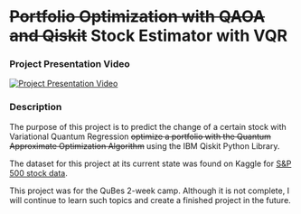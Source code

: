 # ~~Portfolio Optimization with QAOA and Qiskit~~ Stock Estimator with VQR

### Project Presentation Video
[![Project Presentation Video](https://img.youtube.com/vi/EueJQHK_8qw/0.jpg)](https://youtu.be/EueJQHK_8qw "Click to play on Youtube.com")

### Description

The purpose of this project is to predict the change of a certain stock with Variational Quantum Regression ~~optimize a portfolio with the Quantum Approximate Optimization Algorithm~~ using the IBM Qiskit Python Library.

The dataset for this project at its current state was found on Kaggle for [S&P 500 stock data](https://www.kaggle.com/camnugent/sandp500).

This project was for the QuBes 2-week camp. Although it is not complete, I will continue to learn such topics and create a finished project in the future.
